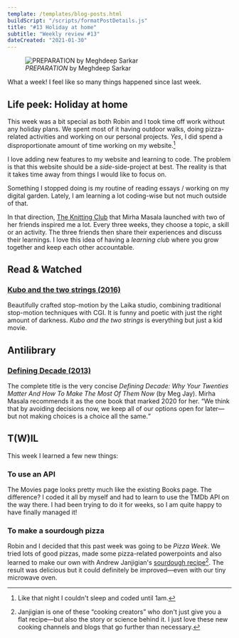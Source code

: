 ```yaml
---
template: /templates/blog-posts.html
buildScript: "/scripts/formatPostDetails.js"
title: "#13 Holiday at home"
subtitle: "Weekly review #13"
dateCreated: "2021-01-30"
---
```


<figure>
 <img src="https://cdn.dribbble.com/users/5349290/screenshots/14988172/media/f895abe573892fa6c27c8392d71c314b.png" alt="PREPARATION by Meghdeep Sarkar" />
 <figcaption>
 <cite>PREPARATION</cite> by Meghdeep Sarkar
 </figcaption>
</figure>

What a week! I feel like so many things happened since last week.

## Life peek: Holiday at home

This week was a bit special as both Robin and I took time off work without any holiday plans. We spent most of it having outdoor walks, doing pizza-related activities and working on our personal projects. _Yes_, I did spend a disproportionate amount of time working on my website.[^1]

I love adding new features to my website and learning to code. The problem is that this website should be a _side_-side-project at best. The reality is that it takes time away from things I would like to focus on.

Something I stopped doing is my routine of reading essays / working on my digital garden. Lately, I am learning a lot coding-wise but not much outside of that.

In that direction, [The Knitting Club](https://www.mirhamasala.com/the-knitting-club/) that Mirha Masala launched with two of her friends inspired me a lot. Every three weeks, they choose a topic, a skill or an activity. The three friends then share their experiences and discuss their learnings. I love this idea of having a _learning club_ where you grow together and keep each other accountable.

## Read & Watched

### [Kubo and the two strings (2016)](https://en.wikipedia.org/wiki/Kubo_and_the_Two_Strings)

Beautifully crafted stop-motion by the Laika studio, combining traditional stop-motion techniques with CGI. It is funny and poetic with just the right amount of darkness. <cite>Kubo and the two strings</cite> is everything but just a kid movie.

## Antilibrary

### [Defining Decade (2013)](https://www.mirhamasala.com/favorite-things-2020/)

The complete title is the very concise <cite>Defining Decade: Why Your Twenties Matter And How To Make The Most Of Them Now</cite> (by Meg Jay). Mirha Masala recommends it as the one book that marked 2020 for her. <q>We think that by avoiding decisions now, we keep all of our options open for later—but not making choices is a choice all the same.</q>

## T(W)IL

This week I learned a few new things:

### To use an API

The Movies page looks pretty much like the existing Books page. The difference? I coded it all by myself and had to learn to use the TMDb API on the way there. I had been trying to do it for weeks, so I am quite happy to have finally managed it!

### To make a sourdough pizza

Robin and I decided that this past week was going to be _Pizza Week_. We tried lots of good pizzas, made some pizza-related powerpoints and also learned to make our own with Andrew Janjigian's [sourdough recipe](https://wordloaf.substack.com/p/sourdough-thin-crust-pizza-dough)[^2]. The result was delicious but it could definitely be improved—even with our tiny microwave oven.

[^1]: Like that night I couldn't sleep and coded until 1am.
[^2]: Janjigian is one of these “cooking creators” who don't just give you a flat recipe—but also the story or science behind it. I just love these new cooking channels and blogs that go further than necessary.
